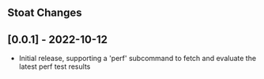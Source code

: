 ## Stoat Changes

## [0.0.1] - 2022-10-12

- Initial release, supporting a 'perf' subcommand to fetch and evaluate the
  latest perf test results

